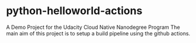 # python-helloworld-actions
A Demo Project for the Udacity Cloud Native Nanodegree Program
The main aim of this project is to setup a build pipeline  using the github actions.
